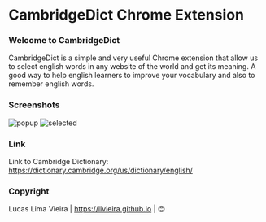 # CambridgeDict Chrome Extension

### Welcome to CambridgeDict
CambridgeDict is a simple and very useful Chrome extension that allow us to select english words in any website of the world and get its meaning. A good way to help english learners to improve your vocabulary and also to remember english words.

### Screenshots
![popup](https://user-images.githubusercontent.com/26657147/30549762-05a54faa-9c6c-11e7-814a-45ebf9dc643e.png)
![selected](https://user-images.githubusercontent.com/26657147/30550057-c1b4f36c-9c6c-11e7-834e-d07ad70727f5.png)

### Link
Link to Cambridge Dictionary: https://dictionary.cambridge.org/us/dictionary/english/

### Copyright
Lucas Lima Vieira | https://llvieira.github.io | :blush:
